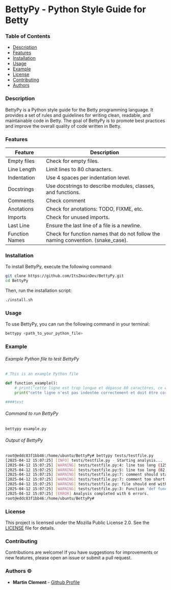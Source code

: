 # BettyPy - Python Style Guide for Betty

### Table of Contents
- [Description](#description)
- [Features](#features)
- [Installation](#installation)
- [Usage](#usage)
- [Example](#example)
- [License](#license)
- [Contributing](#contributing)
- [Authors](#authors)

### Description

BettyPy is a Python style guide for the Betty programming language. It provides a set of rules and guidelines for writing clean, readable, and maintainable code in Betty. The goal of BettyPy is to promote best practices and improve the overall quality of code written in Betty.

### Features
| Feature | Description |
| ------- | ----------- |
| Empty files | Check for empty files. |
| Line Length | Limit lines to 80 characters. |
| Indentation | Use 4 spaces per indentation level. |
| Docstrings | Use docstrings to describe modules, classes, and functions. |
| Comments | Check comment |
| Anotations | Check for anotations: TODO, FIXME, etc. |
| Imports | Check for unused imports. |
| Last Line | Ensure the last line of a file is a newline. |
| Function Names | Check for function names that do not follow the naming convention. (snake_case). |

### Installation
To install BettyPy, execute the following command:

```bash
git clone https://github.com/ItsZmainDev/BettyPy.git
cd BettyPy
```

Then, run the installation script:

```bash
./install.sh
```

### Usage
To use BettyPy, you can run the following command in your terminal:

```bash
bettypy <path_to_your_python_file>
```

### Example
###### Example Python file to test BettyPy
```python
# This is an example Python file

def function_example():
	# print("cette ligne est trop longue et dépasse 80 caractères, ce qui est inacceptable dans le style de codage de Betty.")
    print("cette ligne n'est pas indentée correctement et doit être corrigée.")

####test
```
###### Command to run BettyPy
```bash
bettypy example.py
```
###### Output of BettyPy
```bash
root@eddc83f1bb46:/home/ubuntu/BettyPy# bettypy tests/testfile.py 
[2025-04-12 15:07:25] [INFO] tests/testfile.py - Starting analysis...
[2025-04-12 15:07:25] [WARNING] tests/testfile.py:4: line too long (125 characters)
[2025-04-12 15:07:25] [WARNING] tests/testfile.py:5: line too long (82 characters)
[2025-04-12 15:07:25] [WARNING] tests/testfile.py:7: comment should start with a space after #
[2025-04-12 15:07:25] [WARNING] tests/testfile.py:7: comment too short (4 characters)
[2025-04-12 15:07:25] [WARNING] tests/testfile.py: file should end with a new line
[2025-04-12 15:07:25] [WARNING] tests/testfile.py:3: Function 'def function_example():' is missing a docstring.
[2025-04-12 15:07:25] [ERROR] Analysis completed with 6 errors.
root@eddc83f1bb46:/home/ubuntu/BettyPy# 
```

### License
This project is licensed under the Mozilla Public License 2.0. See the [LICENSE](LICENSE) file for details.

### Contributing
Contributions are welcome! If you have suggestions for improvements or new features, please open an issue or submit a pull request.

### Authors &copy;

- **Martin Clement** - [Github Profile](https://github.com/ItsZmainDev)